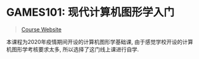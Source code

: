 # GAMES101: 现代计算机图形学入门

> [Course Website](https://sites.cs.ucsb.edu/~lingqi/teaching/games101.html)

本课程为2020年疫情期间开设的计算机图形学基础课, 由于感觉学校开设的计算机图形学考核要求太多, 所以选择了这门线上课进行自学.



